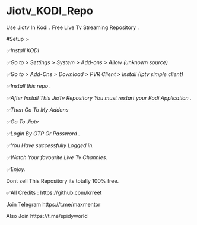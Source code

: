 # Jiotv_KODI_Repo
Use Jiotv In Kodi . Free Live Tv Streaming Repository .

#Setup :-
<p><em>✅Install KODI</em></p>
<p><em>✅Go to > Settings > System > Add-ons > Allow (unknown source)</em></p>
<p><em>✅Go to > Add-Ons > Download > PVR Client > Install (Iptv simple client)</em></p>
<p><em>✅Install this repo . </em></p>

<p><em>✅After Install This JioTv Repository You must restart your Kodi Application .</em></p>

<p><em>✅Then Go To My Addons </em></p>
<p><em>✅Go To Jiotv </em></p>
<p><em>✅Login By OTP Or Password .</em></p>
<p><em>✅You Have successfully Logged in.</em></p>

<p><em>✅Watch Your favourite Live Tv Channles.</em></p>
<p><em>✅Enjoy.</em></p>

Dont sell This Repository its totally 100% free.

<p>✅All Credits : https://github.com/krreet</p>

<p>Join Telegram https://t.me/maxmentor</p>
<p>Also Join     https://t.me/spidyworld<p>
